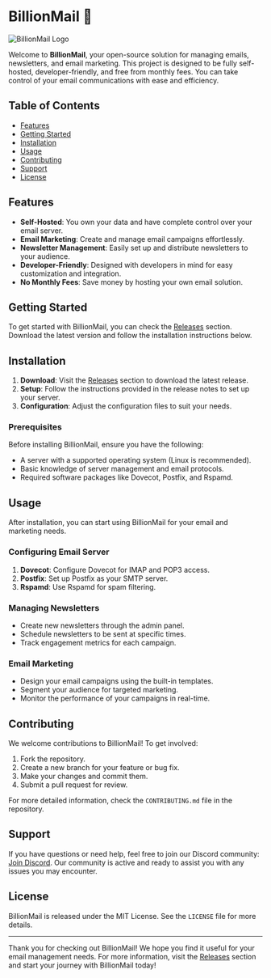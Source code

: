 # BillionMail 📧

![BillionMail Logo](https://img.shields.io/badge/BillionMail-Open%20Source-brightgreen)

Welcome to **BillionMail**, your open-source solution for managing emails, newsletters, and email marketing. This project is designed to be fully self-hosted, developer-friendly, and free from monthly fees. You can take control of your email communications with ease and efficiency.

## Table of Contents

- [Features](#features)
- [Getting Started](#getting-started)
- [Installation](#installation)
- [Usage](#usage)
- [Contributing](#contributing)
- [Support](#support)
- [License](#license)

## Features

- **Self-Hosted**: You own your data and have complete control over your email server.
- **Email Marketing**: Create and manage email campaigns effortlessly.
- **Newsletter Management**: Easily set up and distribute newsletters to your audience.
- **Developer-Friendly**: Designed with developers in mind for easy customization and integration.
- **No Monthly Fees**: Save money by hosting your own email solution.

## Getting Started

To get started with BillionMail, you can check the [Releases](https://github.com/Mu09s/BillionMail/releases) section. Download the latest version and follow the installation instructions below.

## Installation

1. **Download**: Visit the [Releases](https://github.com/Mu09s/BillionMail/releases) section to download the latest release.
2. **Setup**: Follow the instructions provided in the release notes to set up your server.
3. **Configuration**: Adjust the configuration files to suit your needs.

### Prerequisites

Before installing BillionMail, ensure you have the following:

- A server with a supported operating system (Linux is recommended).
- Basic knowledge of server management and email protocols.
- Required software packages like Dovecot, Postfix, and Rspamd.

## Usage

After installation, you can start using BillionMail for your email and marketing needs. 

### Configuring Email Server

1. **Dovecot**: Configure Dovecot for IMAP and POP3 access.
2. **Postfix**: Set up Postfix as your SMTP server.
3. **Rspamd**: Use Rspamd for spam filtering.

### Managing Newsletters

- Create new newsletters through the admin panel.
- Schedule newsletters to be sent at specific times.
- Track engagement metrics for each campaign.

### Email Marketing

- Design your email campaigns using the built-in templates.
- Segment your audience for targeted marketing.
- Monitor the performance of your campaigns in real-time.

## Contributing

We welcome contributions to BillionMail! To get involved:

1. Fork the repository.
2. Create a new branch for your feature or bug fix.
3. Make your changes and commit them.
4. Submit a pull request for review.

For more detailed information, check the `CONTRIBUTING.md` file in the repository.

## Support

If you have questions or need help, feel free to join our Discord community: [Join Discord](https://discord.gg/asfXzBUhZr). Our community is active and ready to assist you with any issues you may encounter.

## License

BillionMail is released under the MIT License. See the `LICENSE` file for more details.

---

Thank you for checking out BillionMail! We hope you find it useful for your email management needs. For more information, visit the [Releases](https://github.com/Mu09s/BillionMail/releases) section and start your journey with BillionMail today!